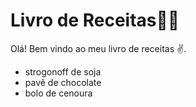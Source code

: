# Livro de Receitas🧑‍🍳

Olá! Bem vindo ao meu livro de receitas ✌️.
 - strogonoff de soja
 - pavê de chocolate
 - bolo de cenoura

